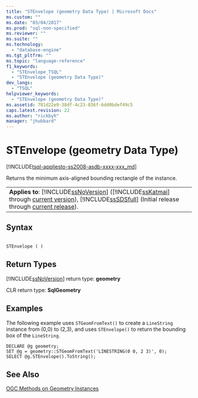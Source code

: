 ```yaml
---
title: "STEnvelope (geometry Data Type) | Microsoft Docs"
ms.custom: ""
ms.date: "03/04/2017"
ms.prod: "sql-non-specified"
ms.reviewer: ""
ms.suite: ""
ms.technology: 
  - "database-engine"
ms.tgt_pltfrm: ""
ms.topic: "language-reference"
f1_keywords: 
  - "STEnvelope_TSQL"
  - "STEnvelope (geometry Data Type)"
dev_langs: 
  - "TSQL"
helpviewer_keywords: 
  - "STEnvelope (geometry Data Type)"
ms.assetid: 781d22e9-38df-4c23-836f-6dd0bdef49c5
caps.latest.revision: 22
ms.author: "rickbyh"
manager: "jhubbard"
---
```

# STEnvelope (geometry Data Type)
[!INCLUDE[tsql-appliesto-ss2008-asdb-xxxx-xxx_md](../../../relational-databases/import-export/includes/tsql-appliesto-ss2008-asdb-xxxx-xxx-md.md)]

  Returns the minimum axis-aligned bounding rectangle of the instance.  
  
||  
|-|  
|**Applies to**: [!INCLUDE[ssNoVersion](../../../advanced-analytics/r-services/includes/ssnoversion-md.md)] ([!INCLUDE[ssKatmai](../../../analysis-services/data-mining/includes/sskatmai-md.md)] through [current version](http://go.microsoft.com/fwlink/p/?LinkId=299658)), [!INCLUDE[ssSDSfull](../../../analysis-services/multidimensional-models/includes/sssdsfull-md.md)] (Initial release through [current release](http://go.microsoft.com/fwlink/p/?LinkId=299659)).|  
  
## Syntax  
  
```  
  
STEnvelope ( )  
```  
  
## Return Types  
 [!INCLUDE[ssNoVersion](../../../advanced-analytics/r-services/includes/ssnoversion-md.md)] return type: **geometry**  
  
 CLR return type: **SqlGeometry**  
  
## Examples  
 The following example uses `STGeomFromText()` to create a `LineString` instance from (0,0) to (2,3), and uses `STEnvelope()` to return the bounding box of the `LineString`.  
  
```  
DECLARE @g geometry;  
SET @g = geometry::STGeomFromText('LINESTRING(0 0, 2 3)', 0);  
SELECT @g.STEnvelope().ToString();  
```  
  
## See Also  
 [OGC Methods on Geometry Instances](../../../t-sql/data-types/ogc-methods-on-geometry-instances.md)  
  
  